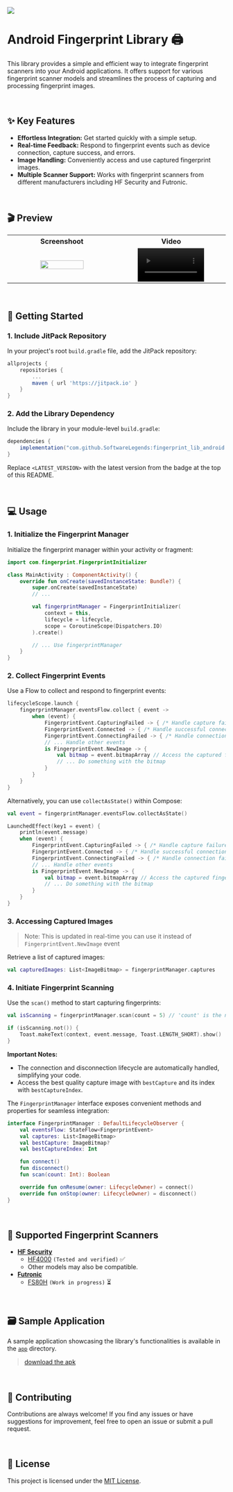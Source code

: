 [![](https://jitpack.io/v/SoftwareLegends/fingerprint_lib_android.svg)](https://jitpack.io/#SoftwareLegends/fingerprint_lib_android)

# Android Fingerprint Library 🖨️

This library provides a simple and efficient way to integrate fingerprint scanners into your Android applications. It offers support for various fingerprint scanner models and streamlines the process of capturing and processing fingerprint images.

<br/>

## ✨ Key Features

- **Effortless Integration:** Get started quickly with a simple setup.
- **Real-time Feedback:** Respond to fingerprint events such as device connection, capture success, and errors.
- **Image Handling:**  Conveniently access and use captured fingerprint images.
- **Multiple Scanner Support:**  Works with fingerprint scanners from different manufacturers including HF Security and Futronic.


<br/>

## 🎬 Preview

<table>
  <tr>
    <th>Screenshoot</th>
    <th>Video</th>
  </tr>
  <tr align="center">
    <td width="50%"> <img src="https://github.com/user-attachments/assets/9c5c7467-f6d6-475a-a90b-4539e64cbcc4" width="65%"/> </td>
    <td width="50%"> <video src="https://github.com/user-attachments/assets/779f1bb5-38f8-40a5-8d58-70842ab2c399" width="65%"/> </td>
  </tr>
</table>

<br/>

## 🚀 Getting Started

### 1. Include JitPack Repository

In your project's root `build.gradle` file, add the JitPack repository:

```gradle
allprojects {
    repositories {
        ...
        maven { url 'https://jitpack.io' } 
    }
}
```

### 2. Add the Library Dependency

Include the library in your module-level `build.gradle`:

```gradle
dependencies {
    implementation("com.github.SoftwareLegends:fingerprint_lib_android:<LATEST_VERSION>") 
}
```

Replace `<LATEST_VERSION>` with the latest version from the badge at the top of this README.

<br/>

## 💻 Usage

### 1. Initialize the Fingerprint Manager

Initialize the fingerprint manager within your activity or fragment:

```kotlin
import com.fingerprint.FingerprintInitializer

class MainActivity : ComponentActivity() {
    override fun onCreate(savedInstanceState: Bundle?) {
        super.onCreate(savedInstanceState)
        // ... 

        val fingerprintManager = FingerprintInitializer(
            context = this,
            lifecycle = lifecycle, 
            scope = CoroutineScope(Dispatchers.IO) 
        ).create()

        // ... Use fingerprintManager
    }
}
```

### 2. Collect Fingerprint Events

Use a Flow to collect and respond to fingerprint events:

```kotlin
lifecycleScope.launch {
    fingerprintManager.eventsFlow.collect { event ->
        when (event) {
            FingerprintEvent.CapturingFailed -> { /* Handle capture failure */ }
            FingerprintEvent.Connected -> { /* Handle successful connection */ }
            FingerprintEvent.ConnectingFailed -> { /* Handle connection failure */ }
            // ... Handle other events
            is FingerprintEvent.NewImage -> { 
                val bitmap = event.bitmapArray // Access the captured fingerprint image
                // ... Do something with the bitmap
            }
        }
    }
}
```

Alternatively, you can use `collectAsState()` within Compose:

```kotlin
val event = fingerprintManager.eventsFlow.collectAsState()

LaunchedEffect(key1 = event) {
    println(event.message)
    when (event) {
        FingerprintEvent.CapturingFailed -> { /* Handle capture failure */ }
        FingerprintEvent.Connected -> { /* Handle successful connection */ }
        FingerprintEvent.ConnectingFailed -> { /* Handle connection failure */ }
        // ... Handle other events
        is FingerprintEvent.NewImage -> { 
            val bitmap = event.bitmapArray // Access the captured fingerprint image
            // ... Do something with the bitmap
        }
    }
}
```

### 3. Accessing Captured Images

> Note: This is updated in real-time you can use it instead of `FingerprintEvent.NewImage` event

Retrieve a list of captured images: 

```kotlin
val capturedImages: List<ImageBitmap> = fingerprintManager.captures 
```

### 4. Initiate Fingerprint Scanning

Use the `scan()` method to start capturing fingerprints:

```kotlin
val isScanning = fingerprintManager.scan(count = 5) // 'count' is the number of desired captures

if (isScanning.not()) { 
    Toast.makeText(context, event.message, Toast.LENGTH_SHORT).show() 
}
```

**Important Notes:**

- The connection and disconnection lifecycle are automatically handled, simplifying your code.
- Access the best quality capture image with `bestCapture` and its index with `bestCaptureIndex`.

The `FingerprintManager` interface exposes convenient methods and properties for seamless integration:

```kotlin
interface FingerprintManager : DefaultLifecycleObserver {
    val eventsFlow: StateFlow<FingerprintEvent>
    val captures: List<ImageBitmap>
    val bestCapture: ImageBitmap?
    val bestCaptureIndex: Int

    fun connect()
    fun disconnect()
    fun scan(count: Int): Boolean

    override fun onResume(owner: LifecycleOwner) = connect()
    override fun onStop(owner: LifecycleOwner) = disconnect()
}
```

<br/>

## 🤝  Supported Fingerprint Scanners

- **[HF Security](https://hfsecurity.cn/)**
    - [HF4000](https://hfsecurity.cn/hf4000-optical-android-fingerprint-scanner/) `(Tested and verified)` ✅
    - Other models may also be compatible.
- **[Futronic](https://www.futronic-tech.com/)**
    - [FS80H](https://www.futronic-tech.com/pro-detail.php?pro_id=1543) `(Work in progress)` ⏳

<br/>

## 🗃️  Sample Application

A sample application showcasing the library's functionalities is available in the [`app`](/app) directory.
> [download the apk](https://github.com/SoftwareLegends/fingerprint_lib_android/raw/develop/sample/sample.apk)

<br/>

## 🙌  Contributing

Contributions are always welcome! If you find any issues or have suggestions for improvement, feel free to open an issue or submit a pull request.

<br/>

## 📄  License

This project is licensed under the [MIT License](LICENSE).

<br/>
